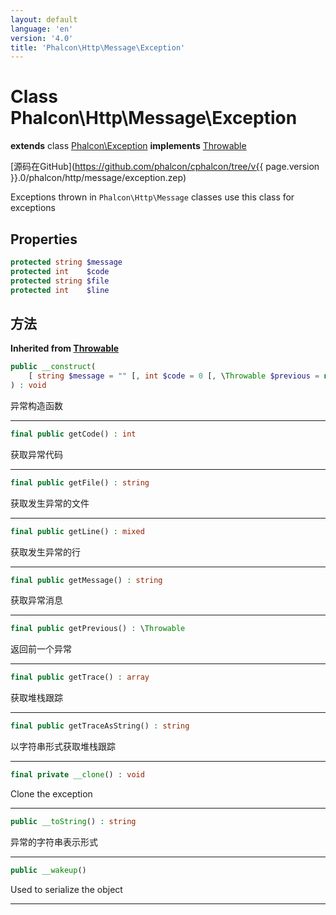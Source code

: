```yaml
---
layout: default
language: 'en'
version: '4.0'
title: 'Phalcon\Http\Message\Exception'
---
```


# Class **Phalcon\Http\Message\Exception**

**extends** class [Phalcon\Exception](Phalcon_Exception) **implements** [Throwable](https://secure.php.net/manual/en/class.throwable.php)

[源码在GitHub](https://github.com/phalcon/cphalcon/tree/v{{ page.version }}.0/phalcon/http/message/exception.zep)

Exceptions thrown in `Phalcon\Http\Message` classes use this class for exceptions

## Properties

```php
protected string $message 
protected int    $code    
protected string $file    
protected int    $line    
```

## 方法

**Inherited from [Throwable](https://secure.php.net/manual/en/class.throwable.php)**

```php
public __construct( 
    [ string $message = "" [, int $code = 0 [, \Throwable $previous = null ]]] 
) : void
```

异常构造函数

* * *

```php
final public getCode() : int
```

获取异常代码

* * *

```php
final public getFile() : string
```

获取发生异常的文件

* * *

```php
final public getLine() : mixed
```

获取发生异常的行

* * *

```php
final public getMessage() : string
```

获取异常消息

* * *

```php
final public getPrevious() : \Throwable
```

返回前一个异常

* * *

```php
final public getTrace() : array 
```

获取堆栈跟踪

* * *

```php
final public getTraceAsString() : string
```

以字符串形式获取堆栈跟踪

* * *

```php
final private __clone() : void
```

Clone the exception

* * *

```php
public __toString() : string
```

异常的字符串表示形式

* * *

```php
public __wakeup()
```

Used to serialize the object

* * *